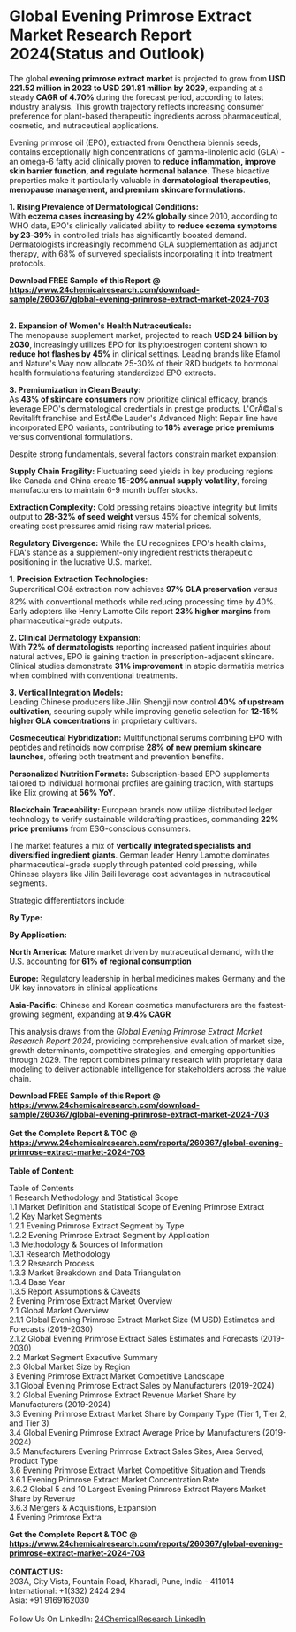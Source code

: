 <h1>Global Evening Primrose Extract Market Research Report 2024(Status and Outlook)</h1><p>The global <strong>evening primrose extract market</strong> is projected to grow from <strong>USD 221.52 million in 2023 to USD 291.81 million by 2029</strong>, expanding at a steady <strong>CAGR of 4.70%</strong> during the forecast period, according to latest industry analysis. This growth trajectory reflects increasing consumer preference for plant-based therapeutic ingredients across pharmaceutical, cosmetic, and nutraceutical applications.</p><p>Evening primrose oil (EPO), extracted from Oenothera biennis seeds, contains exceptionally high concentrations of gamma-linolenic acid (GLA) - an omega-6 fatty acid clinically proven to <strong>reduce inflammation, improve skin barrier function, and regulate hormonal balance</strong>. These bioactive properties make it particularly valuable in <strong>dermatological therapeutics, menopause management, and premium skincare formulations</strong>.</p><p><strong>1. Rising Prevalence of Dermatological Conditions:</strong><br>
With <strong>eczema cases increasing by 42% globally</strong> since 2010, according to WHO data, EPO's clinically validated ability to <strong>reduce eczema symptoms by 23-39%</strong> in controlled trials has significantly boosted demand. Dermatologists increasingly recommend GLA supplementation as adjunct therapy, with 68% of surveyed specialists incorporating it into treatment protocols.</p><div><b>Download FREE Sample of this Report @ 
            <a href="https://www.24chemicalresearch.com/download-sample/260367/global-evening-primrose-extract-market-2024-703">
            https://www.24chemicalresearch.com/download-sample/260367/global-evening-primrose-extract-market-2024-703</a></b></div><br><p><strong>2. Expansion of Women's Health Nutraceuticals:</strong><br>
The menopause supplement market, projected to reach <strong>USD 24 billion by 2030</strong>, increasingly utilizes EPO for its phytoestrogen content shown to <strong>reduce hot flashes by 45%</strong> in clinical settings. Leading brands like Efamol and Nature's Way now allocate 25-30% of their R&amp;D budgets to hormonal health formulations featuring standardized EPO extracts.</p><p><strong>3. Premiumization in Clean Beauty:</strong><br>
As <strong>43% of skincare consumers</strong> now prioritize clinical efficacy, brands leverage EPO's dermatological credentials in prestige products. L'OrÃ©al's Revitalift franchise and EstÃ©e Lauder's Advanced Night Repair line have incorporated EPO variants, contributing to <strong>18% average price premiums</strong> versus conventional formulations.</p><p>Despite strong fundamentals, several factors constrain market expansion:</p><p><strong>Supply Chain Fragility:</strong> Fluctuating seed yields in key producing regions like Canada and China create <strong>15-20% annual supply volatility</strong>, forcing manufacturers to maintain 6-9 month buffer stocks.</p><p><strong>Extraction Complexity:</strong> Cold pressing retains bioactive integrity but limits output to <strong>28-32% of seed weight</strong> versus 45% for chemical solvents, creating cost pressures amid rising raw material prices.</p><p><strong>Regulatory Divergence:</strong> While the EU recognizes EPO's health claims, FDA's stance as a supplement-only ingredient restricts therapeutic positioning in the lucrative U.S. market.</p><p><strong>1. Precision Extraction Technologies:</strong><br>
Supercritical COâ extraction now achieves <strong>97% GLA preservation</strong> versus 82% with conventional methods while reducing processing time by 40%. Early adopters like Henry Lamotte Oils report <strong>23% higher margins</strong> from pharmaceutical-grade outputs.</p><p><strong>2. Clinical Dermatology Expansion:</strong><br>
With <strong>72% of dermatologists</strong> reporting increased patient inquiries about natural actives, EPO is gaining traction in prescription-adjacent skincare. Clinical studies demonstrate <strong>31% improvement</strong> in atopic dermatitis metrics when combined with conventional treatments.</p><p><strong>3. Vertical Integration Models:</strong><br>
Leading Chinese producers like Jilin Shengji now control <strong>40% of upstream cultivation</strong>, securing supply while improving genetic selection for <strong>12-15% higher GLA concentrations</strong> in proprietary cultivars.</p><p><strong>Cosmeceutical Hybridization:</strong> Multifunctional serums combining EPO with peptides and retinoids now comprise <strong>28% of new premium skincare launches</strong>, offering both treatment and prevention benefits.</p><p><strong>Personalized Nutrition Formats:</strong> Subscription-based EPO supplements tailored to individual hormonal profiles are gaining traction, with startups like Elix growing at <strong>56% YoY</strong>.</p><p><strong>Blockchain Traceability:</strong> European brands now utilize distributed ledger technology to verify sustainable wildcrafting practices, commanding <strong>22% price premiums</strong> from ESG-conscious consumers.</p><p>The market features a mix of <strong>vertically integrated specialists and diversified ingredient giants</strong>. German leader Henry Lamotte dominates pharmaceutical-grade supply through patented cold pressing, while Chinese players like Jilin Baili leverage cost advantages in nutraceutical segments.</p><p>Strategic differentiators include:</p><p><strong>By Type:</strong></p><p><strong>By Application:</strong></p><p><strong>North America:</strong> Mature market driven by nutraceutical demand, with the U.S. accounting for <strong>61% of regional consumption</strong></p><p><strong>Europe:</strong> Regulatory leadership in herbal medicines makes Germany and the UK key innovators in clinical applications</p><p><strong>Asia-Pacific:</strong> Chinese and Korean cosmetics manufacturers are the fastest-growing segment, expanding at <strong>9.4% CAGR</strong></p><p>This analysis draws from the <em>Global Evening Primrose Extract Market Research Report 2024</em>, providing comprehensive evaluation of market size, growth determinants, competitive strategies, and emerging opportunities through 2029. The report combines primary research with proprietary data modeling to deliver actionable intelligence for stakeholders across the value chain.</p><div><b>Download FREE Sample of this Report @ 
            <a href="https://www.24chemicalresearch.com/download-sample/260367/global-evening-primrose-extract-market-2024-703">
            https://www.24chemicalresearch.com/download-sample/260367/global-evening-primrose-extract-market-2024-703</a></b></div><br><div><b>Get the Complete Report & TOC @ 
            <a href="https://www.24chemicalresearch.com/reports/260367/global-evening-primrose-extract-market-2024-703">
            https://www.24chemicalresearch.com/reports/260367/global-evening-primrose-extract-market-2024-703</a></b></div><br>
            <b>Table of Content:</b><p>Table of Contents<br />
1 Research Methodology and Statistical Scope<br />
1.1 Market Definition and Statistical Scope of Evening Primrose Extract<br />
1.2 Key Market Segments<br />
1.2.1 Evening Primrose Extract Segment by Type<br />
1.2.2 Evening Primrose Extract Segment by Application<br />
1.3 Methodology & Sources of Information<br />
1.3.1 Research Methodology<br />
1.3.2 Research Process<br />
1.3.3 Market Breakdown and Data Triangulation<br />
1.3.4 Base Year<br />
1.3.5 Report Assumptions & Caveats<br />
2 Evening Primrose Extract Market Overview<br />
2.1 Global Market Overview<br />
2.1.1 Global Evening Primrose Extract Market Size (M USD) Estimates and Forecasts (2019-2030)<br />
2.1.2 Global Evening Primrose Extract Sales Estimates and Forecasts (2019-2030)<br />
2.2 Market Segment Executive Summary<br />
2.3 Global Market Size by Region<br />
3 Evening Primrose Extract Market Competitive Landscape<br />
3.1 Global Evening Primrose Extract Sales by Manufacturers (2019-2024)<br />
3.2 Global Evening Primrose Extract Revenue Market Share by Manufacturers (2019-2024)<br />
3.3 Evening Primrose Extract Market Share by Company Type (Tier 1, Tier 2, and Tier 3)<br />
3.4 Global Evening Primrose Extract Average Price by Manufacturers (2019-2024)<br />
3.5 Manufacturers Evening Primrose Extract Sales Sites, Area Served, Product Type<br />
3.6 Evening Primrose Extract Market Competitive Situation and Trends<br />
3.6.1 Evening Primrose Extract Market Concentration Rate<br />
3.6.2 Global 5 and 10 Largest Evening Primrose Extract Players Market Share by Revenue<br />
3.6.3 Mergers & Acquisitions, Expansion<br />
4 Evening Primrose Extra</p><div><b>Get the Complete Report & TOC @ 
            <a href="https://www.24chemicalresearch.com/reports/260367/global-evening-primrose-extract-market-2024-703">
            https://www.24chemicalresearch.com/reports/260367/global-evening-primrose-extract-market-2024-703</a></b></div><br><b>CONTACT US:</b><br>
            203A, City Vista, Fountain Road, Kharadi, Pune, India - 411014<br>
            International: +1(332) 2424 294<br>
            Asia: +91 9169162030 <br><br>
            Follow Us On LinkedIn: <a href="https://www.linkedin.com/company/24chemicalresearch/">24ChemicalResearch LinkedIn</a>
